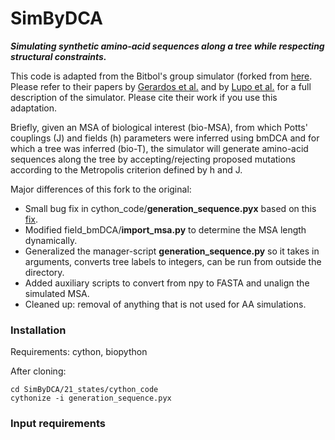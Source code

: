 # SimByDCA

**_Simulating synthetic amino-acid sequences along a tree while respecting structural constraints._**

This code is adapted from the Bitbol's group simulator (forked from [here](https://github.com/Bitbol-Lab/Phylogeny-Partners/tree/v2.0). Please refer to their papers by [Gerardos et al.](https://journals.plos.org/ploscompbiol/article?id=10.1371/journal.pcbi.1010147) and by [Lupo et al.](https://www.nature.com/articles/s41467-022-34032-y) for a full description of the simulator. Please cite their work if you use this adaptation.

Briefly, given an MSA of biological interest (bio-MSA), from which Potts' couplings (J) and fields (h) parameters were inferred using bmDCA and for which a tree was inferred (bio-T), the simulator will generate amino-acid sequences along the tree by accepting/rejecting proposed mutations according to the Metropolis criterion defined by h and J.

Major differences of this fork to the original:
* Small bug fix in cython_code/**generation_sequence.pyx** based on this [fix](https://github.com/Bitbol-Lab/Phylogeny-ESM2/blob/4d75497116427948de2bb1d7722483e3b95f3781/MSAGenerator/MSAGenerator.py#L52-L55).
* Modified field_bmDCA/**import_msa.py** to determine the MSA length dynamically.
* Generalized the manager-script **generation_sequence.py** so it takes in arguments, converts tree labels to integers, can be run from outside the directory.
* Added auxiliary scripts to convert from npy to FASTA and unalign the simulated MSA.
* Cleaned up: removal of anything that is not used for AA simulations.

### Installation

Requirements: cython, biopython

After cloning: 
```
cd SimByDCA/21_states/cython_code
cythonize -i generation_sequence.pyx
```

### Input requirements


